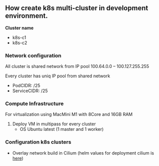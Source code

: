 ## How create __k8s__ multi-cluster in development environment.

__Cluster name__
- k8s-c1
- k8s-c2

### Network configuration
All cluster is shared network from IP pool 100.64.0.0 – 100.127.255.255

Every cluster has uniq IP pool from shared network
- PodCIDR: /25
- ServiceCIDR: /25


### Compute Infrastructure
For virtualization using MacMini M1 with 8Core and 16GB RAM

1. Deploy VM in multipass for every cluster
   - OS Ubuntu latest (1 master and 1 worker)

### Configuration k8s clusters
- Overlay network build in Cilium (helm values for deployment cilium is [here](networking/cilium))
